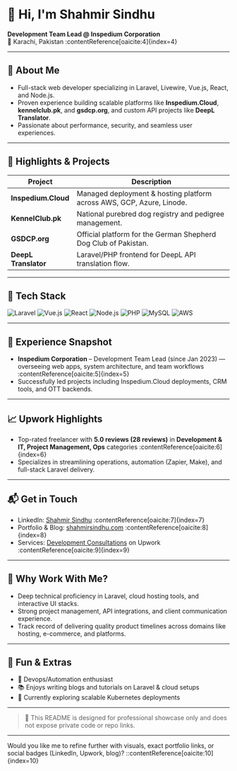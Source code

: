 # 👋 Hi, I'm Shahmir Sindhu

**Development Team Lead @ Inspedium Corporation**  
📍 Karachi, Pakistan :contentReference[oaicite:4]{index=4}

---

## 💼 About Me

- Full-stack web developer specializing in Laravel, Livewire, Vue.js, React, and Node.js.  
- Proven experience building scalable platforms like **Inspedium.Cloud**, **kennelclub.pk**, and **gsdcp.org**, and custom API projects like **DeepL Translator**.  
- Passionate about performance, security, and seamless user experiences.

---

## 🚀 Highlights & Projects

| Project | Description |
|--------|-------------|
| **Inspedium.Cloud** | Managed deployment & hosting platform across AWS, GCP, Azure, Linode. |
| **KennelClub.pk** | National purebred dog registry and pedigree management. |
| **GSDCP.org** | Official platform for the German Shepherd Dog Club of Pakistan. |
| **DeepL Translator** | Laravel/PHP frontend for DeepL API translation flow. |

---

## 🧰 Tech Stack

![Laravel](https://img.shields.io/badge/-Laravel-red)
![Vue.js](https://img.shields.io/badge/-Vue.js-4FC08D)
![React](https://img.shields.io/badge/-React-61DAFB)
![Node.js](https://img.shields.io/badge/-Node.js-339933)
![PHP](https://img.shields.io/badge/-PHP-787CB5)
![MySQL](https://img.shields.io/badge/-MySQL-orange)
![AWS](https://img.shields.io/badge/AWS-cloud-orange)

---

## 📝 Experience Snapshot

- **Inspedium Corporation** – Development Team Lead (since Jan 2023) ⁠— overseeing web apps, system architecture, and team workflows :contentReference[oaicite:5]{index=5}  
- Successfully led projects including Inspedium.Cloud deployments, CRM tools, and OTT backends.  

---

## 📈 Upwork Highlights

- Top-rated freelancer with **5.0 reviews (28 reviews)** in **Development & IT, Project Management, Ops** categories :contentReference[oaicite:6]{index=6}  
- Specializes in streamlining operations, automation (Zapier, Make), and full-stack Laravel delivery.

---

## 📬 Get in Touch

- LinkedIn: [Shahmir Sindhu](https://www.linkedin.com/in/shahmir-sindhu) :contentReference[oaicite:7]{index=7}  
- Portfolio & Blog: [shahmirsindhu.com](https://www.shahmirsindhu.com/blogs/) :contentReference[oaicite:8]{index=8}  
- Services: [Development Consultations](https://www.upwork.com/services/consultation/development-it-shahmir-1478017764923375616) on Upwork :contentReference[oaicite:9]{index=9}  

---

## 🎯 Why Work With Me?

- Deep technical proficiency in Laravel, cloud hosting tools, and interactive UI stacks.  
- Strong project management, API integrations, and client communication experience.  
- Track record of delivering quality product timelines across domains like hosting, e-commerce, and platforms.

---

## 📎 Fun & Extras

- 🔧 Devops/Automation enthusiast  
- 📚 Enjoys writing blogs and tutorials on Laravel & cloud setups  
- 🌱 Currently exploring scalable Kubernetes deployments

---

> 🚧 This README is designed for professional showcase only and does not expose private code or repo links.

---

Would you like me to refine further with visuals, exact portfolio links, or social badges (LinkedIn, Upwork, blog)?
::contentReference[oaicite:10]{index=10}

